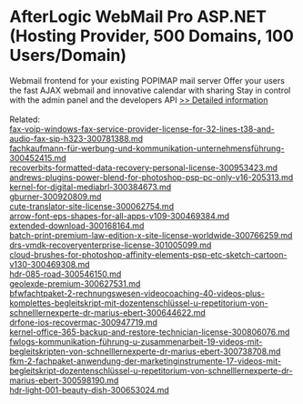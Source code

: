 # AfterLogic WebMail Pro ASP.NET (Hosting Provider, 500 Domains, 100 Users/Domain)
Webmail frontend for your existing POPIMAP mail server Offer your users the fast AJAX webmail and innovative calendar with sharing Stay in control with the admin panel and the developers API
[>> Detailed information](https://secure.shareit.com/shareit/product.html?productid=300414020&affiliateid=200057808)<br/><br/>Related:
<br />[fax-voip-windows-fax-service-provider-license-for-32-lines-t38-and-audio-fax-sip-h323-300781388.md](https://github.com/downloadplanet/downloadplanet/blob/main/fax-voip-windows-fax-service-provider-license-for-32-lines-t38-and-audio-fax-sip-h323-300781388.md)<br />[fachkaufmann-für-werbung-und-kommunikation-unternehmensführung-300452415.md](https://github.com/downloadplanet/downloadplanet/blob/main/fachkaufmann-für-werbung-und-kommunikation-unternehmensführung-300452415.md)<br />[recoverbits-formatted-data-recovery-personal-license-300953423.md](https://github.com/downloadplanet/downloadplanet/blob/main/recoverbits-formatted-data-recovery-personal-license-300953423.md)<br />[andrews-plugins-power-blend-for-photoshop-psp-pc-only-v16-205313.md](https://github.com/downloadplanet/downloadplanet/blob/main/andrews-plugins-power-blend-for-photoshop-psp-pc-only-v16-205313.md)<br />[kernel-for-digital-mediabrl-300384673.md](https://github.com/downloadplanet/downloadplanet/blob/main/kernel-for-digital-mediabrl-300384673.md)<br />[gburner-300920809.md](https://github.com/downloadplanet/downloadplanet/blob/main/gburner-300920809.md)<br />[cute-translator-site-license-300062754.md](https://github.com/downloadplanet/downloadplanet/blob/main/cute-translator-site-license-300062754.md)<br />[arrow-font-eps-shapes-for-all-apps-v109-300469384.md](https://github.com/downloadplanet/downloadplanet/blob/main/arrow-font-eps-shapes-for-all-apps-v109-300469384.md)<br />[extended-download-300168164.md](https://github.com/downloadplanet/downloadplanet/blob/main/extended-download-300168164.md)<br />[batch-print-premium-law-edition-x-site-license-worldwide-300766259.md](https://github.com/downloadplanet/downloadplanet/blob/main/batch-print-premium-law-edition-x-site-license-worldwide-300766259.md)<br />[drs-vmdk-recoveryenterprise-license-301005099.md](https://github.com/downloadplanet/downloadplanet/blob/main/drs-vmdk-recoveryenterprise-license-301005099.md)<br />[cloud-brushes-for-photoshop-affinity-elements-psp-etc-sketch-cartoon-v130-300469308.md](https://github.com/downloadplanet/downloadplanet/blob/main/cloud-brushes-for-photoshop-affinity-elements-psp-etc-sketch-cartoon-v130-300469308.md)<br />[hdr-085-road-300546150.md](https://github.com/downloadplanet/downloadplanet/blob/main/hdr-085-road-300546150.md)<br />[geolexde-premium-300627531.md](https://github.com/downloadplanet/downloadplanet/blob/main/geolexde-premium-300627531.md)<br />[bfwfachtpaket-2-rechnungswesen-videocoaching-40-videos-plus-komplettes-begleitskript-mit-dozentenschlüssel-u-repetitorium-von-schnelllernexperte-dr-marius-ebert-300644622.md](https://github.com/downloadplanet/downloadplanet/blob/main/bfwfachtpaket-2-rechnungswesen-videocoaching-40-videos-plus-komplettes-begleitskript-mit-dozentenschlüssel-u-repetitorium-von-schnelllernexperte-dr-marius-ebert-300644622.md)<br />[drfone-ios-recovermac-300947719.md](https://github.com/downloadplanet/downloadplanet/blob/main/drfone-ios-recovermac-300947719.md)<br />[kernel-office-365-backup-and-restore-technician-license-300806076.md](https://github.com/downloadplanet/downloadplanet/blob/main/kernel-office-365-backup-and-restore-technician-license-300806076.md)<br />[fwlogs-kommunikation-führung-u-zusammenarbeit-19-videos-mit-begleitskripten-von-schnelllernexperte-dr-marius-ebert-300738708.md](https://github.com/downloadplanet/downloadplanet/blob/main/fwlogs-kommunikation-führung-u-zusammenarbeit-19-videos-mit-begleitskripten-von-schnelllernexperte-dr-marius-ebert-300738708.md)<br />[fkm-2-fachpaket-anwendung-der-marketinginstrumente-17-videos-mit-begleitskript-dozentenschlüssel-u-repetitorium-von-schnelllernexperte-dr-marius-ebert-300598190.md](https://github.com/downloadplanet/downloadplanet/blob/main/fkm-2-fachpaket-anwendung-der-marketinginstrumente-17-videos-mit-begleitskript-dozentenschlüssel-u-repetitorium-von-schnelllernexperte-dr-marius-ebert-300598190.md)<br />[hdr-light-001-beauty-dish-300653024.md](https://github.com/downloadplanet/downloadplanet/blob/main/hdr-light-001-beauty-dish-300653024.md)